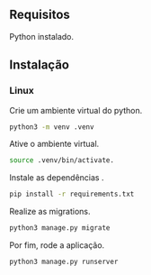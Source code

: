 ## Requisitos

Python instalado.

## Instalação

### Linux

Crie um ambiente virtual do python.
```bash
python3 -m venv .venv
```
Ative o ambiente virtual.
```bash
source .venv/bin/activate.
```
Instale as dependências .
```bash
pip install -r requirements.txt   
```
Realize as migrations.
```bash
python3 manage.py migrate
```
Por fim, rode a aplicação.
```bash
python3 manage.py runserver
```